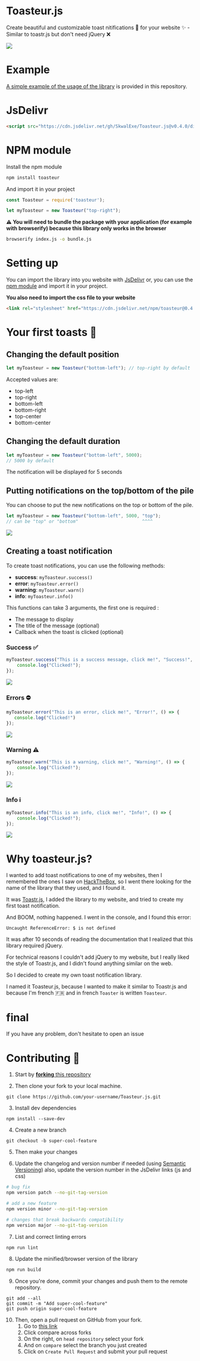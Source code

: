 # Toasteur.js

Create beautiful and customizable toast nitifications 💬 for your website ✨ - Similar to toastr.js but don't need jQuery ❌

![](assets/banner.png)

# Example

[A simple example of the usage of the library](https://skwalexe.github.io/Toasteur.js/example.html) is provided in this repository.

# JsDelivr 

```html
<script src="https://cdn.jsdelivr.net/gh/SkwalExe/Toasteur.js@v0.4.0/dist/toasteur.min.js"></script>
```

# NPM module 

Install the npm module 

```bash
npm install toasteur
```

And import it in your project 

```js
const Toasteur = require('toasteur');

let myToasteur = new Toasteur("top-right");
```

**⚠️ You will need to bundle the package with your application (for example with browserify) because this library only works in the browser**

```bash
browserify index.js -o bundle.js
```

# Setting up 

You can import the library into you website with [JsDelivr](#JsDelivr) or, you can use the [npm module](#NPM-module) and import it in your project.

**You also need to import the css file to your website** 

```html
<link rel="stylesheet" href="https://cdn.jsdelivr.net/npm/toasteur@0.4.0/dist/themes/toasteur-default.min.css">
```

# Your first toasts 🍞

## Changing the default position

```js
let myToasteur = new Toasteur("bottom-left"); // top-right by default
```

Accepted values are:

- top-left
- top-right
- bottom-left
- bottom-right
- top-center
- bottom-center

## Changing the default duration

```js
let myToasteur = new Toasteur("bottom-left", 5000); 
// 5000 by default
```

The notification will be displayed for 5 seconds

## Putting notifications on the top/bottom of the pile

You can choose to put the new notifications on the top or bottom of the pile.

```js
let myToasteur = new Toasteur("bottom-left", 5000, "top");
// can be "top" or "bottom"                        ^^^^
```

![](assets/5.png)

## Creating a toast notification

To create toast notifications, you can use the following methods:

- **success**: `myToasteur.success()`
- **error**: `myToasteur.error()`
- **warning**: `myToasteur.warn()`
- **info**: `myToasteur.info()`

This functions can take 3 arguments, the first one is required :
- The message to display
- The title of the message (optional)
- Callback when the toast is clicked (optional)

### Success ✅

```js
myToasteur.success("This is a success message, click me!", "Success!", () => {
    console.log("Clicked!");
});
```

![](assets/2.png)

### Errors ⛔

```js
myToasteur.error("This is an error, click me!", "Error!", () => {
   console.log("Clicked!")
});
```

![](assets/1.png)

### Warning ⚠️

```js
myToasteur.warn("This is a warning, click me!", "Warning!", () => {
    console.log("Clicked!");
});
```

![](assets/3.png)

### Info ℹ️

```js
myToasteur.info("This is an info, click me!", "Info!", () => {
    console.log("Clicked!");
});
```

![](assets/4.png)

# Why toasteur.js?

I wanted to add toast notifications to one of my websites, then I remembered the ones I saw on [HackTheBox](https://hackthebox.com), so I went there looking for the name of the library that they used, and I found it.

It was [Toastr.js](https://github.com/CodeSeven/toastr), I added the library to my website, and tried to create my first toast notification.

And BOOM, nothing happened. I went in the console, and I found this error:

```
Uncaught ReferenceError: $ is not defined
```

It was after 10 seconds of reading the documentation that I realized that this library required jQuery.
 
For technical reasons I couldn't add jQuery to my website, but I really liked the style of Toastr.js, and I didn't found anything similar on the web.

So I decided to create my own toast notification library.

I named it Toasteur.js, because I wanted to make it similar to Toastr.js and because I'm french 🇫🇷 and in french `Toaster` is written `Toasteur`.

# final

If you have any problem, don't hesitate to open an issue

# Contributing 💪

1. Start by [**forking** this repository](https://github.com/SkwalExe/Toasteur.js/fork)

2. Then clone your fork to your local machine.
  ```git
  git clone https://github.com/your-username/Toasteur.js.git
  ```

3. Install dev dependencies
```npm
npm install --save-dev
```

4. Create a new branch
  ```git
  git checkout -b super-cool-feature
  ```

5. Then make your changes

6. Update the changelog and version number if needed (using [Semantic Versioning](https://semver.org)) also, update the version number in the JsDelivr links (js and css)
  ```bash
  # bug fix
  npm version patch --no-git-tag-version

  # add a new feature 
  npm version minor --no-git-tag-version
  
  # changes that break backwards compatibility
  npm version major --no-git-tag-version
  ```

7. List and correct linting errors
  ```bash
  npm run lint
  ```

8. Update the minified/browser version of the library
  ```bash
  npm run build
  ```


9. Once you're done, commit your changes and push them to the remote repository.
  ```git
  git add --all
  git commit -m "Add super-cool-feature"
  git push origin super-cool-feature
  ```

10. Then, open a pull request on GitHub from your fork.
    1. Go to [this link](https://github.com/SkwalExe/Toasteur.js/compare/)
    2. Click compare across forks
    3. On the right, on `head repository` select your fork
    4. And on `compare` select the branch you just created
    5. Click on `Create Pull Request` and submit your pull request

<a href="https://github.com/SkwalExe#ukraine"><img src="https://raw.githubusercontent.com/SkwalExe/SkwalExe/main/ukraine.jpg" width="100%" height="15px" /></a>